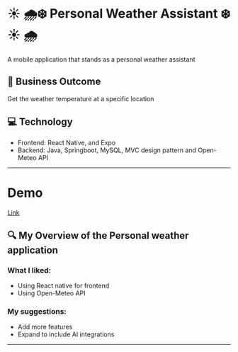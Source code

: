 # :sunny: :cloud_with_rain::snowflake: Personal Weather Assistant :snowflake: :sunny: :cloud_with_rain:

A mobile application that stands as a personal weather assistant

## 💸 Business Outcome

Get the weather temperature at a specific location

## 💻 Technology

- Frontend: React Native, and Expo
- Backend: Java, Springboot, MySQL, MVC design pattern and Open-Meteo API

--- 

# Demo
<a href="https://youtu.be/Ef9enI-C1J8">Link</a>


## 🔍 My Overview of the Personal weather application

### What I liked:

- Using React native for frontend
- Using Open-Meteo API

### My suggestions:

- Add more features
- Expand to include AI integrations

--- 
